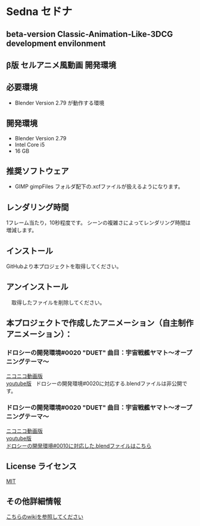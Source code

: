 # Sedna セドナ
## beta-version Classic-Animation-Like-3DCG development envilonment
## β版 セルアニメ風動画 開発環境  

## 必要環境
* Blender Version 2.79 が動作する環境

## 開発環境  
* Blender Version 2.79
* Intel Core i5
* 16 GB

## 推奨ソフトウェア
* GIMP
  gimpFiles フォルダ配下の.xcfファイルが扱えるようになります。

## レンダリング時間
1フレーム当たり，10秒程度です。
シーンの複雑さによってレンダリング時間は増減します。


## インストール 
  GitHubより本プロジェクトを取得してください。

## アンインストール         
　取得したファイルを削除してください。

## 本プロジェクトで作成したアニメーション（自主制作アニメーション）：
### ドロシーの開発環境#0020 "DUET" 曲目：宇宙戦艦ヤマト～オープニングテーマ～
[ニコニコ動画版](https://t.co/Y8y2gcjrQ8)  
[youtube版](https://t.co/eQK7ZWCr0Q)  
ドロシーの開発環境#0020に対応する.blendファイルは非公開です。

### ドロシーの開発環境#0020 "DUET" 曲目：宇宙戦艦ヤマト～オープニングテーマ～
[ニコニコ動画版](http://www.nicovideo.jp/watch/sm31660526)  
[youtube版](https://youtu.be/j0UhxwEl4is)  
[ドロシーの開発環境#0010に対応した.blendファイルはこちら](https://bowlroll.net/file/134556)


## License ライセンス
[MIT](./Licence.txt)

## その他詳細情報
[こちらのwikiを参照してください](../../wiki/Home)


